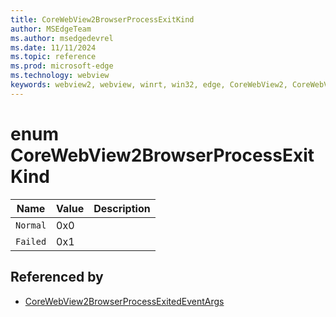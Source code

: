 ```yaml
---
title: CoreWebView2BrowserProcessExitKind
author: MSEdgeTeam
ms.author: msedgedevrel
ms.date: 11/11/2024
ms.topic: reference
ms.prod: microsoft-edge
ms.technology: webview
keywords: webview2, webview, winrt, win32, edge, CoreWebView2, CoreWebView2Controller, browser control, edge html, CoreWebView2BrowserProcessExitKind
---
```


# enum CoreWebView2BrowserProcessExitKind

| Name |  Value | Description |
|--|--|--|
|`Normal` | 0x0  |  |
|`Failed` | 0x1  |  |


## Referenced by

- [CoreWebView2BrowserProcessExitedEventArgs](corewebview2browserprocessexitedeventargs.md)
